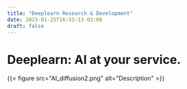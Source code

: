 ```yaml
---
title: "Deeplearn Research & Development"
date: 2023-01-25T16:55:13-03:00
draft: false
---
```


# Deeplearn: AI at your service.
{{< figure src="AI_diffusion2.png" alt="Description" >}}
